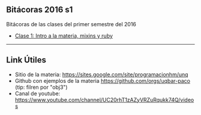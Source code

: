 ## Bitácoras 2016 s1

Bitácoras de las clases del primer semestre del 2016

 - [Clase 1: Intro a la materia, mixins y ruby](clase_1.md)


----

## Link Útiles

 - Sitio de la materia: https://sites.google.com/site/programacionhm/unq
 - Github con ejemplos de la materia https://github.com/orgs/uqbar-paco (tip: filren por "obj3")
 - Canal de youtube: https://www.youtube.com/channel/UC20rhT1zAZyVRZuRqukk74Q/videos


